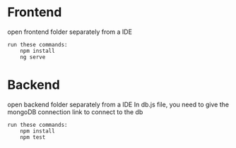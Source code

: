 # Frontend

open frontend folder separately from a IDE

	run these commands:
		npm install
		ng serve 

# Backend

open backend folder separately from a IDE
In db.js file, you need to give the mongoDB connection link to connect to the db

	run these commands:
		npm install
		npm test 
